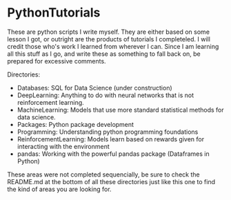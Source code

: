 # PythonTutorials
These are python scripts I write myself.
They are either based on some lesson I got, or outright are the products of tutorials I completeled.
I will credit those who's work I learned from wherever I can.
Since I am learning all this stuff as I go, and write these as something to fall back on, be prepared for excessive comments.

Directories:
- Databases: SQL for Data Science (under construction)
- DeepLearning: Anything to do with neural networks that is not reinforcement learning.
- MachineLearning: Models that use more standard statistical methods for data science.
- Packages: Python package development
- Programming: Understanding python programming foundations
- ReinforcementLearning: Models learn based on rewards given for interacting with the environment
- pandas: Working with the powerful pandas package (Dataframes in Python)

These areas were not completed sequencially, be sure to check the README.md at the bottom of all these directories just like this one to find the kind of areas you are looking for.
